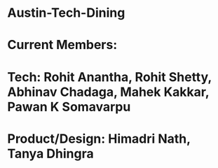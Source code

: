 # Austin-Tech-Dining
# Current Members:
# Tech: Rohit Anantha, Rohit Shetty, Abhinav Chadaga, Mahek Kakkar, Pawan K Somavarpu
# Product/Design: Himadri Nath, Tanya Dhingra
